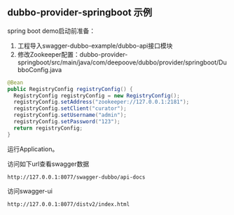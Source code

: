 ## dubbo-provider-springboot 示例

spring boot demo启动前准备：

1. 工程导入swagger-dubbo-example/dubbo-api接口模块
2. 修改Zookeeper配置：dubbo-provider-springboot/src/main/java/com/deepoove/dubbo/provider/springboot/DubboConfig.java

```java
@Bean
public RegistryConfig registryConfig() {
  RegistryConfig registryConfig = new RegistryConfig();
  registryConfig.setAddress("zookeeper://127.0.0.1:2181");
  registryConfig.setClient("curator");
  registryConfig.setUsername("admin");
  registryConfig.setPassword("123");
  return registryConfig;
}
```

运行Application。

访问如下url查看swagger数据

```
http://127.0.0.1:8077/swagger-dubbo/api-docs
```

访问swagger-ui

```
http://127.0.0.1:8077/distv2/index.html
```